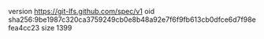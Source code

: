 version https://git-lfs.github.com/spec/v1
oid sha256:9be1987c320ca3759249cb0e8b48a92e7f6f9fb613cb0dfce6d7f98efea4cc23
size 1399
